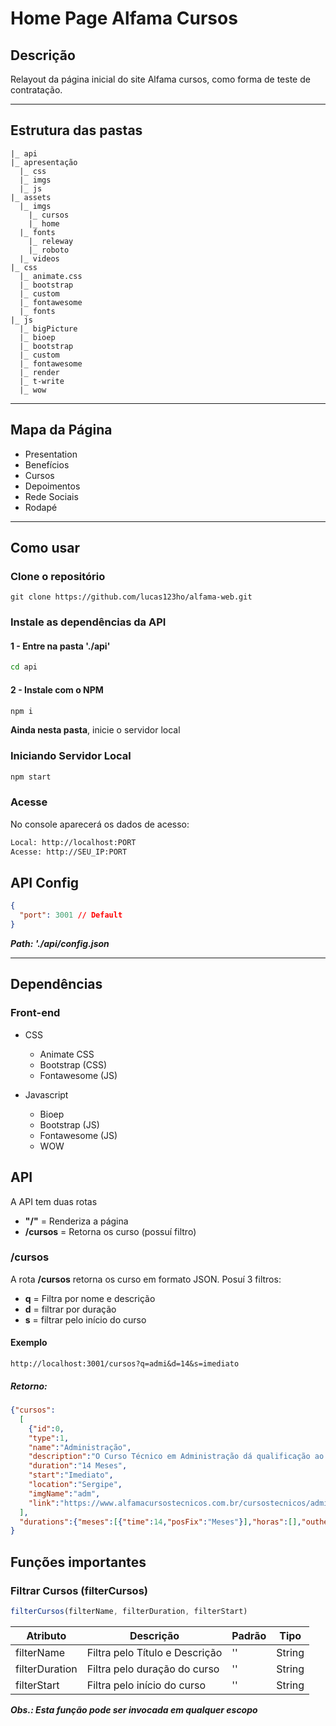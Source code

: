 # Home Page Alfama Cursos

## Descrição
Relayout da página inicial do site Alfama cursos, como forma de teste de contratação.

---

## Estrutura das pastas
```
|_ api
|_ apresentação
  |_ css
  |_ imgs
  |_ js
|_ assets
  |_ imgs
    |_ cursos
    |_ home
  |_ fonts
    |_ releway
    |_ roboto
  |_ videos
|_ css
  |_ animate.css
  |_ bootstrap
  |_ custom
  |_ fontawesome
  |_ fonts
|_ js
  |_ bigPicture
  |_ bioep
  |_ bootstrap
  |_ custom
  |_ fontawesome
  |_ render
  |_ t-write
  |_ wow
```

---

## Mapa da Página
- Presentation
- Benefícios
- Cursos
- Depoimentos
- Rede Sociais
- Rodapé

---

## Como usar

### Clone o repositório
```git
git clone https://github.com/lucas123ho/alfama-web.git

```
### Instale as dependências da API
#### 1 - Entre na pasta './api'
```bash
cd api
```
#### 2 - Instale com o NPM
```bash
npm i
```
**Ainda nesta pasta**, inicie o servidor local

### Iniciando Servidor Local
```bash
npm start
```

### Acesse
No console aparecerá os dados de acesso:
```bash
Local: http://localhost:PORT
Acesse: http://SEU_IP:PORT
```

## API Config
```JSON
{
  "port": 3001 // Default
}
```
***Path: './api/config.json***

---

## Dependências
### Front-end
- CSS
  - Animate CSS
  - Bootstrap (CSS)
  - Fontawesome (JS)

- Javascript
  - Bioep
  - Bootstrap (JS)
  - Fontawesome (JS)
  - WOW

## API
A API tem duas rotas
- **"/"** = Renderiza a página
- **/cursos** = Retorna os curso (possuí filtro)

### /cursos
A rota **/cursos** retorna os curso em formato JSON. Posuí 3 filtros:
- **q** = Filtra por nome e descrição
- **d** = filtrar por duração
- **s** = filtrar pelo início do curso

#### Exemplo
```URL
http://localhost:3001/cursos?q=admi&d=14&s=imediato
```
##### Retorno:
```JSON
{"cursos":
  [
    {"id":0,
    "type":1,
    "name":"Administração",
    "description":"O Curso Técnico em Administração dá qualificação ao profissional que deseja atuar como Gestor de Recursos Humanos.",
    "duration":"14 Meses",
    "start":"Imediato",
    "location":"Sergipe",
    "imgName":"adm",
    "link":"https://www.alfamacursostecnicos.com.br/cursostecnicos/administracao"}
  ],
  "durations":{"meses":[{"time":14,"posFix":"Meses"}],"horas":[],"outhers":[]},"starts":["Imediato"]
}
```

## Funções importantes
### Filtrar Cursos (filterCursos)
```javascript
filterCursos(filterName, filterDuration, filterStart)
```
| Atributo       | Descrição                      | Padrão | Tipo   |
| -------------- | ------------------------------ | ------ | ------ |
| filterName     | Filtra pelo Título e Descrição |   ''   | String | 
| filterDuration | Filtra pelo duração do curso   |   ''   | String |
| filterStart    | Filtra pelo início do curso    |   ''   | String |

***Obs.: Esta função pode ser invocada em qualquer escopo***
